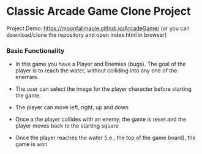 # Classic Arcade Game Clone Project

Project Demo: https://moonfallmaple.github.io/ArcadeGame/
(or you can download/clone the repository and open index.html in browser)

### Basic Functionality

- In this game you have a Player and Enemies (bugs). The goal of the player is to reach the water, without colliding into any one of the enemies.

- The user can select the image for the player character before starting the game. 
- The player can move left, right, up and down
- Once a the player collides with an enemy, the game is reset and the player moves back to the starting square
- Once the player reaches the water (i.e., the top of the game board), the game is won

